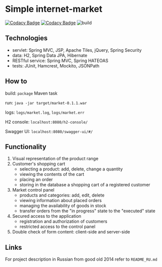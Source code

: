 <h1>Simple internet-market</h1>

[![Codacy Badge](https://api.codacy.com/project/badge/Grade/8c0bd51bdba44e04bd2cbbfd7f643e9f)](https://www.codacy.com/manual/aleksey-lukyanets/market?utm_source=github.com&amp;utm_medium=referral&amp;utm_content=aleksey-lukyanets/market&amp;utm_campaign=Badge_Grade)
[![Codacy Badge](https://api.codacy.com/project/badge/Coverage/8c0bd51bdba44e04bd2cbbfd7f643e9f)](https://www.codacy.com/manual/aleksey-lukyanets/market?utm_source=github.com&utm_medium=referral&utm_content=aleksey-lukyanets/market&utm_campaign=Badge_Coverage)
![build](https://github.com/aleksey-lukyanets/market/workflows/build/badge.svg)

<h2>Technologies</h2>

<ul class="discharged">
    <li>servlet: Spring MVC, JSP, Apache Tiles, jQuery, Spring Security</li>
    <li>data: H2, Spring Data JPA, Hibernate</li>
    <li>RESTful service: Spring MVC, Spring HATEOAS</li>
    <li>tests: JUnit, Hamcrest, Mockito, JSONPath</li>
</ul>

<h2>How to</h2>

<p>build: <code>package</code> Maven task
<p>run: <code>java -jar target/market-0.1.1.war</code>
<p>logs: <code>logs/market.log</code>, <code>logs/market.err</code>
<p>H2 console: <code>localhost:8080/h2-console/</code>
<p>Swagger UI: <code>localhost:8080/swagger-ui/#/</code>

<h2>Functionality</h2>

<ol class="discharged">
    <li>Visual representation of the product range</li>
    <li>Customer's shopping cart
        <ul>
            <li>selecting a product: add, delete, change a quantity</li>
            <li>viewing the contents of the cart</li>
            <li>placing an order</li>
            <li>storing in the database a shopping cart of a registered customer</li>
        </ul>
    </li>
    <li>Market control panel
        <ul>
            <li>products and categories: add, edit, delete</li>
            <li>viewing information about placed orders</li>
            <li>managing the availability of goods in stock</li>
            <li>transfer orders from the "in progress" state to the "executed" state</li>
        </ul>        
    </li>
    <li>Secured access to the application
        <ul>
            <li>registration and authorization of customers</li>
            <li>restricted access to the control panel</li>
        </ul>
    </li>
    <li>Double check of form content: client-side and server-side</li>
</ol>

<h2>Links</h2>

For project description in Russian from good old 2014 refer to <code>README_RU.md</code>